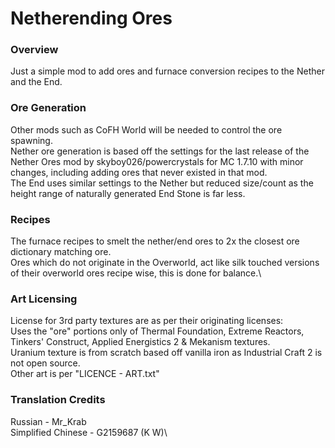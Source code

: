 # Netherending Ores

### Overview
Just a simple mod to add ores and furnace conversion recipes to the Nether and the End.

### Ore Generation
Other mods such as CoFH World will be needed to control the ore spawning.\
Nether ore generation is based off the settings for the last release of the Nether Ores mod by skyboy026/powercrystals for MC 1.7.10 with minor changes, including adding ores that never existed in that mod.\
The End uses similar settings to the Nether but reduced size/count as the height range of naturally generated End Stone is far less.

### Recipes
The furnace recipes to smelt the nether/end ores to 2x the closest ore dictionary matching ore.\
Ores which do not originate in the Overworld, act like silk touched versions of their overworld ores recipe wise, this is done for balance.\

### Art Licensing
License for 3rd party textures are as per their originating licenses:\
Uses the "ore" portions only of Thermal Foundation, Extreme Reactors, Tinkers' Construct, Applied Energistics 2 & Mekanism textures.\
Uranium texture is from scratch based off vanilla iron as Industrial Craft 2 is not open source.\
Other art is per "LICENCE - ART.txt"

### Translation Credits
Russian - Mr_Krab\
Simplified Chinese - G2159687 (K W)\
